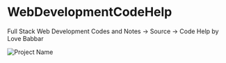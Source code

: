 # WebDevelopmentCodeHelp
Full Stack Web Development Codes and Notes -> Source -> Code Help by Love Babbar 


![Project Name](https://user-images.githubusercontent.com/121122397/213859728-04b9c039-a685-425c-8469-3fb287a09aec.gif)
